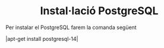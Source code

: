 <h1 align="center">Instal·lació PostgreSQL</h1>

<p>Per instalar el PostgreSQL farem la comanda següent<p>
|apt-get install postgresql-14|
